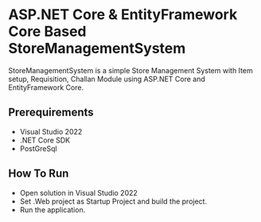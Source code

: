 # ASP.NET Core & EntityFramework Core Based StoreManagementSystem

StoreManagementSystem is a simple Store Management System with Item setup, Requisition, Challan Module
using ASP.NET Core and EntityFramework Core.

## Prerequirements

* Visual Studio 2022
* .NET Core SDK
* PostGreSql

## How To Run

* Open solution in Visual Studio 2022
* Set .Web project as Startup Project and build the project.
* Run the application.

